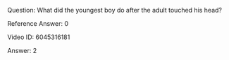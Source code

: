 Question: What did the youngest boy do after the adult touched his head?

Reference Answer: 0

Video ID: 6045316181

Answer: 2

